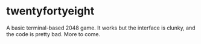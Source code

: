 # twentyfortyeight

A basic terminal-based 2048 game. It works but the interface is clunky,
and the code is pretty bad. More to come.


